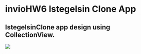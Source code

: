 # invioHW6 Istegelsin Clone App

## IstegelsinClone app design using CollectionView.
![](https://github.com/sedatsamet/invioHW6/blob/main/IsteGelsinEkranGoruntusu.gif)
